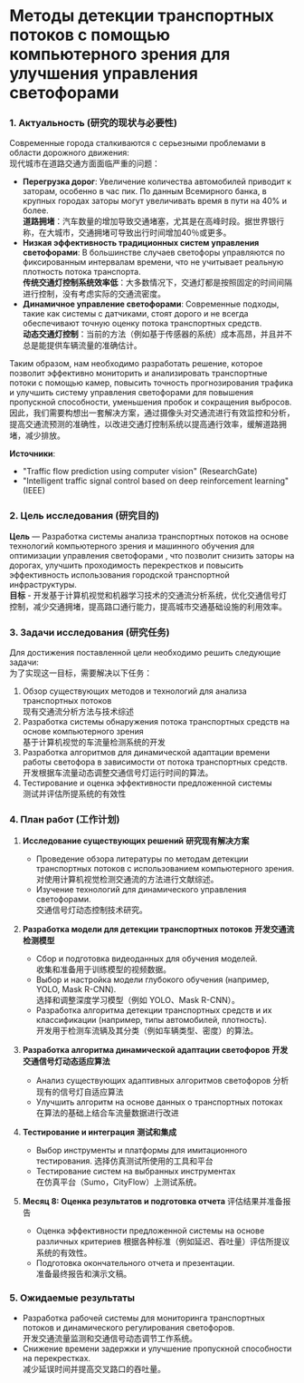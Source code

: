 # Методы детекции транспортных потоков с помощью компьютерного зрения для улучшения управления светофорами <br> 

### 1. **Актуальность (研究的现状与必要性)**

Современные города сталкиваются с серьезными проблемами в области дорожного движения:  
现代城市在道路交通方面面临严重的问题： 
- **Перегрузка дорог**: Увеличение количества автомобилей приводит к заторам, особенно в час пик. По данным Всемирного банка, в крупных городах заторы могут увеличивать время в пути на 40% и более.  
  **道路拥堵**：汽车数量的增加导致交通堵塞，尤其是在高峰时段。据世界银行称，在大城市，交通拥堵可导致出行时间增加40％或更多。
- **Низкая эффективность традиционных систем управления светофорами**: В большинстве случаев светофоры управляются по фиксированным интервалам времени, что не учитывает реальную плотность потока транспорта.  
  **传统交通灯控制系统效率低**：大多数情况下，交通灯都是按照固定的时间间隔进行控制，没有考虑实际的交通流密度。
- **Динамичное управление светофорами**: Современные подходы, такие как системы с датчиками, стоят дорого и не всегда обеспечивают точную оценку потока транспортных средств.  
  **动态交通灯控制**：当前的方法（例如基于传感器的系统）成本高昂，并且并不总是能提供车辆流量的准确估计。

Таким образом, нам необходимо разработать решение, которое позволит эффективно мониторить и анализировать транспортные потоки с помощью камер, повысить точность прогнозирования трафика и улучшить систему управления светофорами для повышения пропускной способности, уменьшения пробок и сокращения выбросов.  
因此，我们需要构想出一套解决方案，通过摄像头对交通流进行有效监控和分析，提高交通流预测的准确性，以改进交通灯控制系统以提高通行效率，缓解道路拥堵，减少排放。

**Источники**:  
- "Traffic flow prediction using computer vision" (ResearchGate)  
- "Intelligent traffic signal control based on deep reinforcement learning" (IEEE)  

### 2. **Цель исследования (研究目的)**

**Цель** — Разработка системы анализа транспортных потоков на основе технологий компьютерного зрения и машинного обучения для оптимизации управления светофорами  , что позволит снизить заторы на дорогах, улучшить проходимость перекрестков и повысить эффективность использования городской транспортной инфраструктуры.  
**目标** - 开发基于计算机视觉和机器学习技术的交通流分析系统，优化交通信号灯控制，减少交通拥堵，提高路口通行能力，提高城市交通基础设施的利用效率。

### 3. **Задачи исследования (研究任务)**

Для достижения поставленной цели необходимо решить следующие задачи:  
为了实现这一目标，需要解决以下任务：
1. Обзор существующих методов и технологий для анализа транспортных потоков  
   现有交通流分析方法与技术综述
2. Разработка системы обнаружения потока транспортных средств на основе компьютерного зрения  
   基于计算机视觉的车流量检测系统的开发
3. Разработка алгоритмов для динамической адаптации времени работы светофора в зависимости от потока транспортных средств.  
   开发根据车流量动态调整交通信号灯运行时间的算法。
4. Тестирование и оценка эффективности предложенной системы  
   测试并评估所提系统的有效性


### 4. **План работ (工作计划)**

1. **Исследование существующих решений**  **研究现有解决方案**
   - Проведение обзора литературы по методам детекции транспортных потоков с использованием компьютерного зрения.  
     对使用计算机视觉检测交通流的方法进行文献综述。 
   - Изучение технологий для динамического управления светофорами.  
     交通信号灯动态控制技术研究。  

2. **Разработка модели для детекции транспортных потоков**  **开发交通流检测模型**
   - Сбор и подготовка видеоданных для обучения моделей.  
     收集和准备用于训练模型的视频数据。 
   - Выбор и настройка модели глубокого обучения (например, YOLO, Mask R-CNN).  
     选择和调整深度学习模型（例如 YOLO、Mask R-CNN）。 
   - Разработка алгоритма детекции транспортных средств и их классификации (например, типы автомобилей, плотность).  
     开发用于检测车流辆及其分类（例如车辆类型、密度）的算法。  

3. **Разработка алгоритма динамической адаптации светофоров**  **开发交通信号灯动态适应算法**
   - Анализ существующих адаптивных алгоритмов светофоров
     分析现有的信号灯自适应算法 
   - Улучшить алгоритм на основе данных о транспортных потоках  
     在算法的基础上结合车流量数据进行改进  

4. **Тестирование и интеграция**  **测试和集成** 
   - Выбор инструменты и платформы для имитационного тестирования.
     选择仿真测试所使用的工具和平台
   - Тестирование систем на выбранных инструментах  
     在仿真平台（Sumo，CityFlow）上测试系统。 


5. **Месяц 8: Оценка результатов и подготовка отчета**  评估结果并准备报告
   - Оценка эффективности предложенной системы на основе различных критериев 
     根据各种标准（例如延迟、吞吐量）评估所提议系统的有效性。
   - Подготовка окончательного отчета и презентации.  
     准备最终报告和演示文稿。 

### 5. **Ожидаемые результаты**  
- Разработка рабочей системы для мониторинга транспортных потоков и динамического регулирования светофоров.  
  开发交通流量监测和交通信号动态调节工作系统。
- Снижение времени задержки и улучшение пропускной способности на перекрестках.  
  减少延误时间并提高交叉路口的吞吐量。
